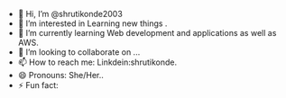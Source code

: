 - 👋 Hi, I’m @shrutikonde2003
- 👀 I’m interested in Learning new things .
- 🌱 I’m currently learning Web development and applications as well as AWS.
- 💞️ I’m looking to collaborate on ...
- 📫 How to reach me: Linkdein:shrutikonde.
- 😄 Pronouns: She/Her..
- ⚡ Fun fact: 

<!---
shrutikonde2003/shrutikonde2003 is a ✨ special ✨ repository because its `README.md` (this file) appears on your GitHub profile.
You can click the Preview link to take a look at your changes.
--->
